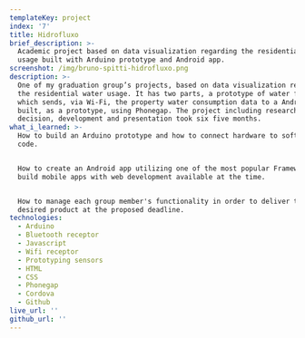 ```yaml
---
templateKey: project
index: '7'
title: Hidrofluxo
brief_description: >-
  Academic project based on data visualization regarding the residential water
  usage built with Arduino prototype and Android app.
screenshot: /img/bruno-spitti-hidrofluxo.png
description: >-
  One of my graduation group’s projects, based on data visualization regarding
  the residential water usage. It has two parts, a prototype of water flow meter
  which sends, via Wi-Fi, the property water consumption data to a Android App
  built, as a prototype, using Phonegap. The project including research, subject
  decision, development and presentation took six five months.
what_i_learned: >-
  How to build an Arduino prototype and how to connect hardware to software via
  code.


  How to create an Android app utilizing one of the most popular Frameworks to
  build mobile apps with web development available at the time.


  How to manage each group member's functionality in order to deliver the
  desired product at the proposed deadline.
technologies:
  - Arduino
  - Bluetooth receptor
  - Javascript
  - Wifi receptor
  - Prototyping sensors
  - HTML
  - CSS
  - Phonegap
  - Cordova
  - Github
live_url: ''
github_url: ''
---
```


